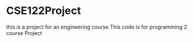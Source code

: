 # CSE122Project
this is a project for an engineering course
This code is for programming 2 course
Project
